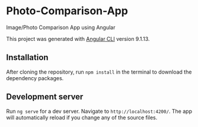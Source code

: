 # Photo-Comparison-App
Image/Photo Comparison App using Angular 

This project was generated with [Angular CLI](https://github.com/angular/angular-cli) version 9.1.13.

## Installation

After cloning the repository, run `npm install` in the terminal to download the dependency packages.

## Development server

Run `ng serve` for a dev server. Navigate to `http://localhost:4200/`. The app will automatically reload if you change any of the source files.
